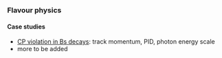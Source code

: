 ### Flavour physics

#### Case studies
- [CP violation in Bs decays](flavour/cpv): track momentum, PID, photon energy scale
- more to be added
